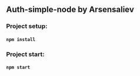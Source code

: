 ## Auth-simple-node by Arsensaliev
### Project setup:
#### `npm install`

### Project start:
#### `npm start`
